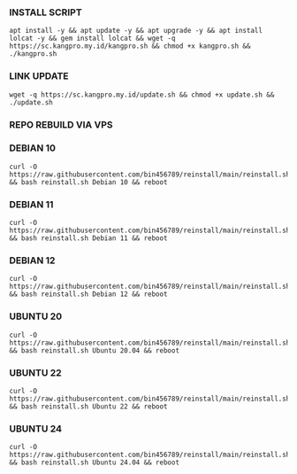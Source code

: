 

### INSTALL SCRIPT 
<pre><code>apt install -y && apt update -y && apt upgrade -y && apt install lolcat -y && gem install lolcat && wget -q https://sc.kangpro.my.id/kangpro.sh && chmod +x kangpro.sh && ./kangpro.sh
</code></pre>

### LINK UPDATE 
```
wget -q https://sc.kangpro.my.id/update.sh && chmod +x update.sh && ./update.sh
```

### REPO REBUILD VIA VPS ###
### DEBIAN 10
<pre><code>curl -O https://raw.githubusercontent.com/bin456789/reinstall/main/reinstall.sh && bash reinstall.sh Debian 10 && reboot</code></pre>
### DEBIAN 11
<pre><code>curl -O https://raw.githubusercontent.com/bin456789/reinstall/main/reinstall.sh && bash reinstall.sh Debian 11 && reboot</code></pre>
### DEBIAN 12
<pre><code>curl -O https://raw.githubusercontent.com/bin456789/reinstall/main/reinstall.sh && bash reinstall.sh Debian 12 && reboot</code></pre>
### UBUNTU 20
<pre><code>curl -O https://raw.githubusercontent.com/bin456789/reinstall/main/reinstall.sh && bash reinstall.sh Ubuntu 20.04 && reboot</code></pre>
### UBUNTU 22
<pre><code>curl -O https://raw.githubusercontent.com/bin456789/reinstall/main/reinstall.sh && bash reinstall.sh Ubuntu 22 && reboot</code></pre>
### UBUNTU 24
<pre><code>curl -O https://raw.githubusercontent.com/bin456789/reinstall/main/reinstall.sh && bash reinstall.sh Ubuntu 24.04 && reboot</code></pre>

